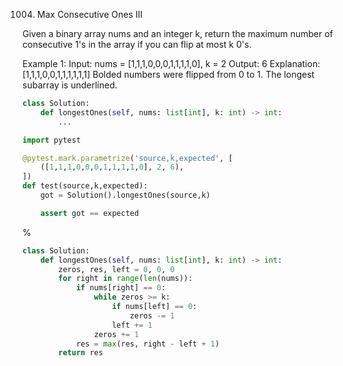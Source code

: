 <!--
The MIT License (MIT)

Copyright (c) 2023-2024 Almaz Ilaletdinov <a.ilaletdinov@yandex.ru>

Permission is hereby granted, free of charge, to any person obtaining a copy
of this software and associated documentation files (the "Software"), to deal
in the Software without restriction, including without limitation the rights
to use, copy, modify, merge, publish, distribute, sublicense, and/or sell
copies of the Software, and to permit persons to whom the Software is
furnished to do so, subject to the following conditions:

The above copyright notice and this permission notice shall be included in all
copies or substantial portions of the Software.

THE SOFTWARE IS PROVIDED "AS IS", WITHOUT WARRANTY OF ANY KIND,
EXPRESS OR IMPLIED, INCLUDING BUT NOT LIMITED TO THE WARRANTIES OF
MERCHANTABILITY, FITNESS FOR A PARTICULAR PURPOSE AND NONINFRINGEMENT.
IN NO EVENT SHALL THE AUTHORS OR COPYRIGHT HOLDERS BE LIABLE FOR ANY CLAIM,
DAMAGES OR OTHER LIABILITY, WHETHER IN AN ACTION OF CONTRACT, TORT OR
OTHERWISE, ARISING FROM, OUT OF OR IN CONNECTION WITH THE SOFTWARE OR THE USE
OR OTHER DEALINGS IN THE SOFTWARE.
-->
1004. Max Consecutive Ones III

Given a binary array nums and an integer k, return the maximum number of consecutive 1's in the array if you can flip at most k 0's.
 
Example 1:
Input: nums = [1,1,1,0,0,0,1,1,1,1,0], k = 2
Output: 6
Explanation: [1,1,1,0,0,1,1,1,1,1,1]
Bolded numbers were flipped from 0 to 1. The longest subarray is underlined.

```python
class Solution:
    def longestOnes(self, nums: list[int], k: int) -> int:
        ...

import pytest

@pytest.mark.parametrize('source,k,expected', [
    ([1,1,1,0,0,0,1,1,1,1,0], 2, 6),
])
def test(source,k,expected):
    got = Solution().longestOnes(source,k)

    assert got == expected
```

%

```python
class Solution:
    def longestOnes(self, nums: list[int], k: int) -> int:
        zeros, res, left = 0, 0, 0
        for right in range(len(nums)):
            if nums[right] == 0:
                while zeros >= k:
                    if nums[left] == 0:
                        zeros -= 1
                    left += 1
                zeros += 1
            res = max(res, right - left + 1)
        return res
```